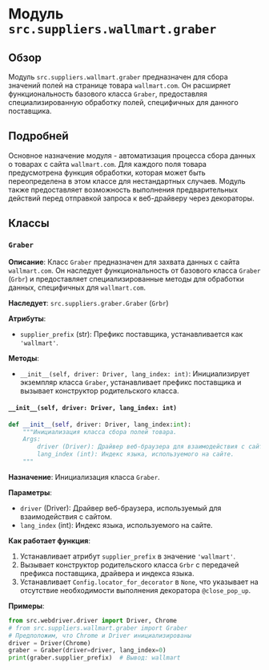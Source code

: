 # Модуль `src.suppliers.wallmart.graber`

## Обзор

Модуль `src.suppliers.wallmart.graber` предназначен для сбора значений полей на странице товара `wallmart.com`. Он расширяет функциональность базового класса `Graber`, предоставляя специализированную обработку полей, специфичных для данного поставщика.

## Подробней

Основное назначение модуля - автоматизация процесса сбора данных о товарах с сайта `wallmart.com`. Для каждого поля товара предусмотрена функция обработки, которая может быть переопределена в этом классе для нестандартных случаев. Модуль также предоставляет возможность выполнения предварительных действий перед отправкой запроса к веб-драйверу через декораторы.

## Классы

### `Graber`

**Описание**: Класс `Graber` предназначен для захвата данных с сайта `wallmart.com`. Он наследует функциональность от базового класса `Graber` (`Grbr`) и предоставляет специализированные методы для обработки данных, специфичных для `wallmart.com`.

**Наследует**: `src.suppliers.graber.Graber` (`Grbr`)

**Атрибуты**:
- `supplier_prefix` (str): Префикс поставщика, устанавливается как `'wallmart'`.

**Методы**:
- `__init__(self, driver: Driver, lang_index: int)`: Инициализирует экземпляр класса `Graber`, устанавливает префикс поставщика и вызывает конструктор родительского класса.

#### `__init__(self, driver: Driver, lang_index: int)`

```python
def __init__(self, driver: Driver, lang_index:int):
    """Инициализация класса сбора полей товара.
    Args:
        driver (Driver): Драйвер веб-браузера для взаимодействия с сайтом.
        lang_index (int): Индекс языка, используемого на сайте.
    """
```

**Назначение**: Инициализация класса `Graber`.

**Параметры**:
- `driver` (Driver): Драйвер веб-браузера, используемый для взаимодействия с сайтом.
- `lang_index` (int): Индекс языка, используемого на сайте.

**Как работает функция**:
1. Устанавливает атрибут `supplier_prefix` в значение `'wallmart'`.
2. Вызывает конструктор родительского класса `Grbr` с передачей префикса поставщика, драйвера и индекса языка.
3. Устанавливает `Config.locator_for_decorator` в `None`, что указывает на отсутствие необходимости выполнения декоратора `@close_pop_up`.

**Примеры**:

```python
from src.webdriver.driver import Driver, Chrome
# from src.suppliers.wallmart.graber import Graber
# Предположим, что Chrome и Driver инициализированы
driver = Driver(Chrome)
graber = Graber(driver=driver, lang_index=0)
print(graber.supplier_prefix)  # Вывод: wallmart